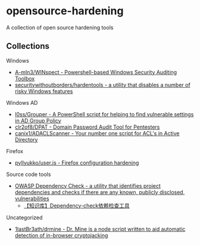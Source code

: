 # opensource-hardening

A collection of open source hardening tools

## Collections

Windows

* [A-mIn3/WINspect - Powershell-based Windows Security Auditing Toolbox](https://github.com/A-mIn3/WINspect)
* [securitywithoutborders/hardentools - a utility that disables a number of risky Windows features](https://github.com/securitywithoutborders/hardentools)

Windows AD

* [l0ss/Grouper - A PowerShell script for helping to find vulnerable settings in AD Group Policy](https://github.com/l0ss/Grouper)
* [clr2of8/DPAT - Domain Password Audit Tool for Pentesters](https://github.com/clr2of8/DPAT)
* [canix1/ADACLScanner - Your number one script for ACL's in Active Directory](https://github.com/canix1/ADACLScanner)

Firefox

* [pyllyukko/user.js - Firefox configuration hardening](https://github.com/pyllyukko/user.js)

Source code tools

* [OWASP Dependency Check - a utility that identifies project dependencies and checks if there are any known, publicly disclosed, vulnerabilities](https://www.owasp.org/index.php/OWASP_Dependency_Check)
  * [【知识库】Dependency-check依赖检查工具](https://mp.weixin.qq.com/s/j37Y1rpQphFFSoAtbzSnMQ)

Uncategorized

* [1lastBr3ath/drmine - Dr. Mine is a node script written to aid automatic detection of in-browser cryptojacking](https://github.com/1lastBr3ath/drmine)  

